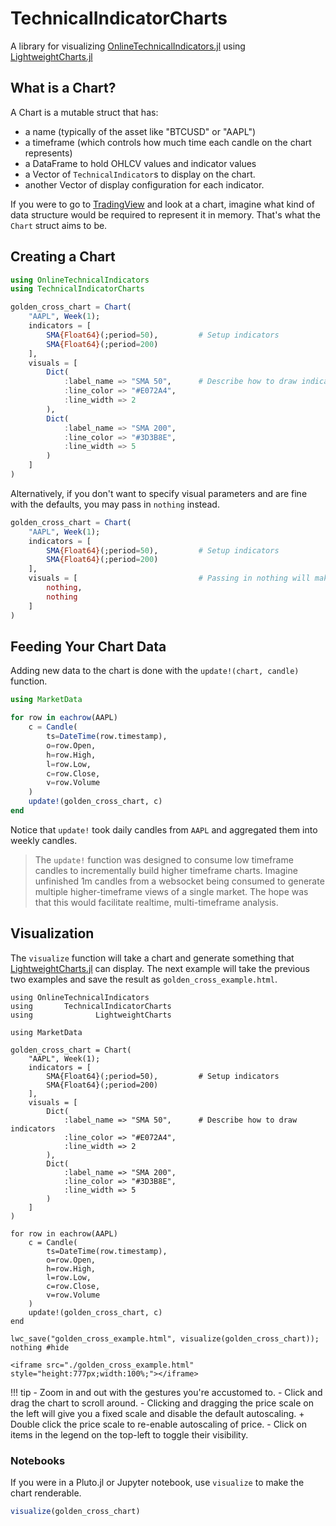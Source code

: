 # TechnicalIndicatorCharts

A library for 
visualizing [OnlineTechnicalIndicators.jl](https://github.com/femtotrader/OnlineTechnicalIndicators.jl) 
using [LightweightCharts.jl](https://github.com/bhftbootcamp/LightweightCharts.jl)

## What is a Chart?

A Chart is a mutable struct that has:

- a name (typically of the asset like "BTCUSD" or "AAPL")
- a timeframe (which controls how much time each candle on the chart represents)
- a DataFrame to hold OHLCV values and indicator values
- a Vector of `TechnicalIndicator`s to display on the chart.
- another Vector of display configuration for each indicator.

If you were to go to [TradingView](https://tradingview.com/) and look at a chart, 
imagine what kind of data structure would be required to represent it in memory.
That's what the `Chart` struct aims to be.

## Creating a Chart

```julia
using OnlineTechnicalIndicators
using TechnicalIndicatorCharts

golden_cross_chart = Chart(
    "AAPL", Week(1);
    indicators = [
        SMA{Float64}(;period=50),         # Setup indicators
        SMA{Float64}(;period=200)
    ],
    visuals = [
        Dict(
            :label_name => "SMA 50",      # Describe how to draw indicators
            :line_color => "#E072A4",
            :line_width => 2
        ),
        Dict(
            :label_name => "SMA 200",
            :line_color => "#3D3B8E",
            :line_width => 5
        )
    ]
)
```

Alternatively, if you don't want to specify visual parameters and are fine with
the defaults, you may pass in `nothing` instead.

```julia
golden_cross_chart = Chart(
    "AAPL", Week(1);
    indicators = [
        SMA{Float64}(;period=50),         # Setup indicators
        SMA{Float64}(;period=200)
    ],
    visuals = [                           # Passing in nothing will make it use defaults.
        nothing,
        nothing
    ]
)
```

## Feeding Your Chart Data

Adding new data to the chart is done with the `update!(chart, candle)` function.

```julia
using MarketData

for row in eachrow(AAPL)
    c = Candle(
        ts=DateTime(row.timestamp),
        o=row.Open,
        h=row.High,
        l=row.Low,
        c=row.Close,
        v=row.Volume
    )
    update!(golden_cross_chart, c)
end
```

Notice that `update!` took daily candles from `AAPL` and aggregated them into weekly candles.

> The `update!` function was designed to consume low timeframe candles to incrementally build higher timeframe charts.  Imagine unfinished 1m candles from a websocket being consumed to generate multiple higher-timeframe views of a single market.  The hope was that this would facilitate realtime, multi-timeframe analysis.

## Visualization

The `visualize` function will take a chart and generate something that [LightweightCharts.jl](https://github.com/bhftbootcamp/LightweightCharts.jl) can display.
The next example will take the previous two examples and save the result as `golden_cross_example.html`.

```@example
using OnlineTechnicalIndicators
using       TechnicalIndicatorCharts
using              LightweightCharts

using MarketData

golden_cross_chart = Chart(
    "AAPL", Week(1);
    indicators = [
        SMA{Float64}(;period=50),         # Setup indicators
        SMA{Float64}(;period=200)
    ],
    visuals = [
        Dict(
            :label_name => "SMA 50",      # Describe how to draw indicators
            :line_color => "#E072A4",
            :line_width => 2
        ),
        Dict(
            :label_name => "SMA 200",
            :line_color => "#3D3B8E",
            :line_width => 5
        )
    ]
)

for row in eachrow(AAPL)
    c = Candle(
        ts=DateTime(row.timestamp),
        o=row.Open,
        h=row.High,
        l=row.Low,
        c=row.Close,
        v=row.Volume
    )
    update!(golden_cross_chart, c)
end

lwc_save("golden_cross_example.html", visualize(golden_cross_chart));
nothing #hide
```

```@raw html
<iframe src="./golden_cross_example.html" style="height:777px;width:100%;"></iframe>
```

!!! tip
    - Zoom in and out with the gestures you're accustomed to.
    - Click and drag the chart to scroll around.
    - Clicking and dragging the price scale on the left will give you a fixed scale and disable the default autoscaling.
      + Double click the price scale to re-enable autoscaling of price.
    - Click on items in the legend on the top-left to toggle their visibility.

### Notebooks

If you were in a Pluto.jl or Jupyter notebook, use `visualize` to make the chart renderable.

```julia
visualize(golden_cross_chart)
```
